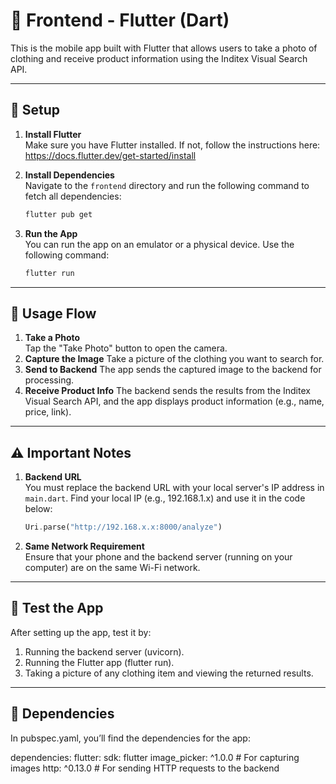 # 📱 Frontend - Flutter (Dart)

This is the mobile app built with Flutter that allows users to take a photo of clothing and receive product information using the Inditex Visual Search API.

---

## 🔧 Setup

1. **Install Flutter**  
   Make sure you have Flutter installed. If not, follow the instructions here:  
   https://docs.flutter.dev/get-started/install

2. **Install Dependencies**  
   Navigate to the `frontend` directory and run the following command to fetch all dependencies:
   ```bash
   flutter pub get

3. **Run the App**  
   You can run the app on an emulator or a physical device. Use the following command:
   ```bash
   flutter run
   ```

---
## 📸 Usage Flow

1. **Take a Photo**  
   Tap the "Take Photo" button to open the camera.
2. **Capture the Image**
   Take a picture of the clothing you want to search for.
3. **Send to Backend**
   The app sends the captured image to the backend for processing.
4. **Receive Product Info**
   The backend sends the results from the Inditex Visual Search API, and the app displays product information (e.g., name, price, link).
---
## ⚠️ Important Notes
1. **Backend URL**  
   You must replace the backend URL with your local server's IP address in `main.dart`. Find your local IP (e.g., 192.168.1.x) and use it in the code below:
   ```dart
   Uri.parse("http://192.168.x.x:8000/analyze")
   ```
2. **Same Network Requirement**  
   Ensure that your phone and the backend server (running on your computer) are on the same Wi-Fi network.
---
## 🧪 Test the App
After setting up the app, test it by:
1. Running the backend server (uvicorn).
2. Running the Flutter app (flutter run).
3. Taking a picture of any clothing item and viewing the returned results.
---

## 🔧 Dependencies

In pubspec.yaml, you’ll find the dependencies for the app:

dependencies:
  flutter:
    sdk: flutter
  image_picker: ^1.0.0     # For capturing images
  http: ^0.13.0           # For sending HTTP requests to the backend


